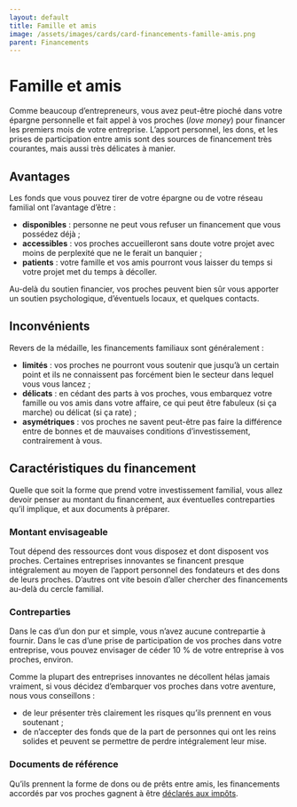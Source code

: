 ```yaml
---
layout: default
title: Famille et amis
image: /assets/images/cards/card-financements-famille-amis.png
parent: Financements
---
```


# Famille et amis

Comme beaucoup d’entrepreneurs, vous avez peut-être pioché dans votre épargne personnelle et fait appel à vos proches (_love money_) pour financer les premiers mois de votre entreprise. L’apport personnel, les dons, et les prises de participation entre amis sont des sources de financement très courantes, mais aussi très délicates à manier.

## Avantages

Les fonds que vous pouvez tirer de votre épargne ou de votre réseau familial ont l’avantage d’être :

- **disponibles** : personne ne peut vous refuser un financement que vous possédez déjà ;
- **accessibles** : vos proches accueilleront sans doute votre projet avec moins de perplexité que ne le ferait un banquier ;
- **patients** : votre famille et vos amis pourront vous laisser du temps si votre projet met du temps à décoller.

Au-delà du soutien financier, vos proches peuvent bien sûr vous apporter un soutien psychologique, d’éventuels locaux, et quelques contacts.

## Inconvénients

Revers de la médaille, les financements familiaux sont généralement :

- **limités** : vos proches ne pourront vous soutenir que jusqu’à un certain point et ils ne connaissent pas forcément bien le secteur dans lequel vous vous lancez ;
- **délicats** : en cédant des parts à vos proches, vous embarquez votre famille ou vos amis dans votre affaire, ce qui peut être fabuleux (si ça marche) ou délicat (si ça rate) ;
- **asymétriques** : vos proches ne savent peut-être pas faire la différence entre de bonnes et de mauvaises conditions d’investissement, contrairement à vous.

## Caractéristiques du financement

Quelle que soit la forme que prend votre investissement familial, vous allez devoir penser au montant du financement, aux éventuelles contreparties qu’il implique, et aux documents à préparer.

### Montant envisageable

Tout dépend des ressources dont vous disposez et dont disposent vos proches. Certaines entreprises innovantes se financent presque intégralement au moyen de l’apport personnel des fondateurs et des dons de leurs proches. D’autres ont vite besoin d’aller chercher des financements au-delà du cercle familial.

### Contreparties

Dans le cas d’un don pur et simple, vous n’avez aucune contrepartie à fournir. Dans le cas d’une prise de participation de vos proches dans votre entreprise, vous pouvez envisager de céder 10 % de votre entreprise à vos proches, environ.

Comme la plupart des entreprises innovantes ne décollent hélas jamais vraiment, si vous décidez d’embarquer vos proches dans votre aventure, nous vous conseillons :

- de leur présenter très clairement les risques qu’ils prennent en vous soutenant ;
- de n’accepter des fonds que de la part de personnes qui ont les reins solides et peuvent se permettre de perdre intégralement leur mise.

### Documents de référence

Qu’ils prennent la forme de dons ou de prêts entre amis, les financements accordés par vos proches gagnent à être [déclarés aux impôts](https://bpifrance-creation.fr/encyclopedie/financements/financement-fonds-propres/coup-pouce-proches-love-money-deux-possibilites).
